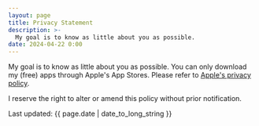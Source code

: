 ```yaml
---
layout: page
title: Privacy Statement
description: >-
  My goal is to know as little about you as possible.
date: 2024-04-22 0:00
---
```


My goal is to know as little about you as possible. You can only download my (free) apps through Apple's App Stores. Please refer to [Apple's privacy policy](https://www.apple.com/leval/privacy/en-ww).

I reserve the right to alter or amend this policy without prior notification.

Last updated: {{ page.date | date_to_long_string }}
